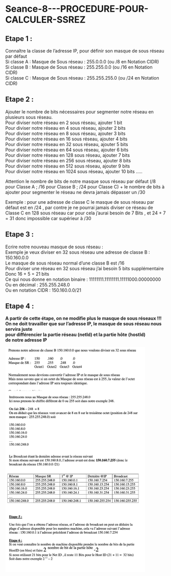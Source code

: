 # Seance-8---PROCEDURE-POUR-CALCULER-SSREZ

 Etape 1 :
 ----------
Connaître la classe de l’adresse IP, pour définir son masque de sous réseau par défaut\
Si classe A : Masque de Sous réseau : 255.0.0.0 (ou /8 en Notation CIDR)\
Si classe B : Masque de Sous réseau : 255.255.0.0 (ou /16 en Notation CIDR)\
Si classe C : Masque de Sous réseau : 255.255.255.0 (ou /24 en Notation CIDR)<br/> 

Etape 2 :
-----------
Ajouter le nombre de bits nécessaires pour segmenter notre réseau en plusieurs sous réseau.\
Pour diviser notre réseau en 2 sous réseau, ajouter 1 bit\
Pour diviser notre réseau en 4 sous réseau, ajouter 2 bits\
Pour diviser notre réseau en 8 sous réseau, ajouter 3 bits\
Pour diviser notre réseau en 16 sous réseau, ajouter 4 bits\
Pour diviser notre réseau en 32 sous réseau, ajouter 5 bits\
Pour diviser notre réseau en 64 sous réseau, ajouter 6 bits\
Pour diviser notre réseau en 128 sous réseau, ajouter 7 bits\
Pour diviser notre réseau en 256 sous réseau, ajouter 8 bits\
Pour diviser notre réseau en 512 sous réseau, ajouter 9 bits\
Pour diviser notre réseau en 1024 sous réseau, ajouter 10 bits .....<br/> 

Attention le nombre de bits de notre masque sous réseau par défaut (/8 pour Classe A ; /16 pour Classe B ; /24 pour Classe C) + le nombre de bits à ajouter pour segmenter le réseau ne devra jamais dépasser un /30<br/> 

Exemple : pour une adresse de classe C le masque de sous réseau par défaut est en /24 , par contre je ne pourrai jamais diviser ce réseau de Classe C en 128 sous réseau car pour cela j’aurai besoin de 7 Bits , et 24 + 7 = 31 donc impossible car supérieur à /30<br/> 

Etape 3 :
---------
Ecrire notre nouveau masque de sous réseau :<br/> 
Exemple je veux diviser en 32 sous réseau une adresse de classe B : 150.160.0.0<br/> 
Le masque de sous réseau normal d’une classe B est /16<br/> 
Pour diviser une réseau en 32 sous réseau j’ai besoin 5 bits supplémentaire<br/> 
Donc 16 + 5 = 21 bits<br/> 
Ce qui nous donne en notation binaire : 11111111.11111111.11111000.00000000<br/> 
Ou en décimal : 255.255.248.0<br/> 
Ou en notation CIDR : 150.160.0.0/21<br/> 
   
Etape 4 :
---------
**A partir de cette étape, on ne modifie plus le masque de sous réseaux !!! <br/> 
On ne doit travailler que sur l’adresse IP, le masque de sous réseau nous servira juste <br/>
pour différencier la partie réseau (netId) et la partie hôte (hostId) <br/> 
de notre adresse IP** <br/> 

 <a href="" style="position:absolute;margin-left:'-1%'" >
    <img src="img.png" alt="" width="60%" height="60%">
</a>
<br/>

Etape 4 (Méthode B):
--------------------
Vous pouvez aussi trouver l’étendue sans passer par le binaire. <br/>
Si nous reprenons 150.160.0.0 &nbsp; &nbsp; 255.255.248.0 <br/>

<a href="" align="left" style="position:absolute; margin-left:'-1%'">
    <img src="img_.png" alt="" width="60%" height="60%">
</a>

